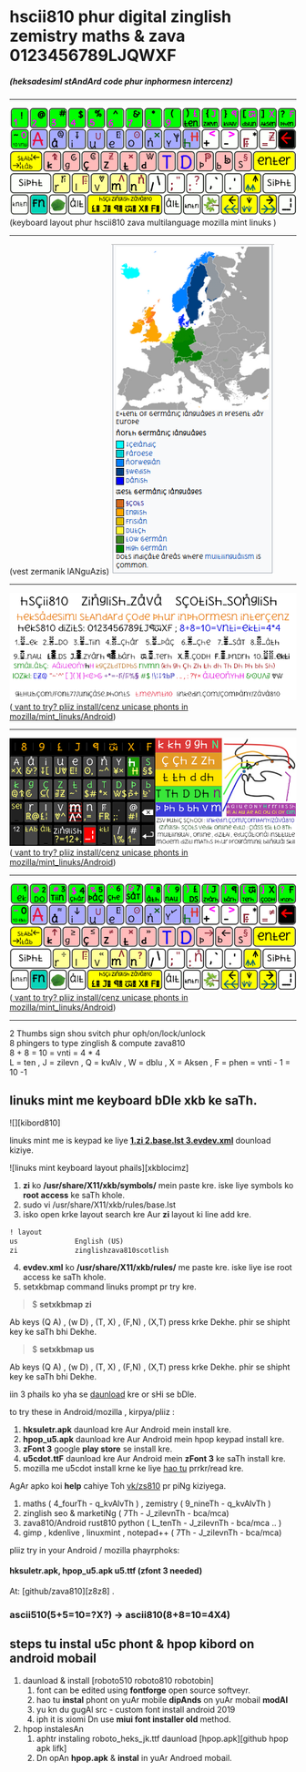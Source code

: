 # hscii810 phur digital zinglish zemistry maths & zava 0123456789LJQWXF
##### (heksadesiml stAndArd code phur inphormesn intercenz)
<hr></hr>
<img src="keybord/hbpop_phonics_enghindsym.gif" alt="multilanguage keyboard">
(keyboard layout phur hscii810 zava multilanguage mozilla mint linuks )
<hr></hr>
(vest zermanik lANguAzis)

<img src="keybord/vest_zemanic_languages.png" alt="multilanguage keyboard">
<hr></hr>
<img src="keybord/hinDi_simbls_all.png" alt="multilanguage keyboard">
(<a href="https://github.com/Font77/unicase_phonts">
vant to try? pliiz install/cenz unicase phonts in mozilla/mint_linuks/Android</a>)
<hr></hr>
<img src="keybord/hpop_phonics1.png" alt="multilanguage keyboard">
(<a href="https://github.com/Font77/unicase_phonts">
vant to try? pliiz install/cenz unicase phonts in mozilla/mint_linuks/Android</a>)
<hr></hr>
<img src="keybord/hscii_keybord_hinDi.png" alt="multilanguage keyboard">
(<a href="https://github.com/Font77/unicase_phonts">
vant to try? pliiz install/cenz unicase phonts in mozilla/mint_linuks/Android</a>)
<hr></hr>

2 Thumbs sign shou svitch phur oph/on/lock/unlock \
8 phingers to type zinglish & compute zava810 \
8 + 8 = 10 = vnti = 4 * 4 \
L = ten , J = zilevn , Q = kvAlv , W = dblu , X = Aksen , F = phen = vnti - 1 = 10 -1


## linuks mint me keyboard bDle xkb ke saTh.
![][kibord810]

linuks mint me is keypad ke liye **<a href="./mintoskeybord">1.zi 2.base.lst 3.evdev.xml</a>** dounload kiziye.

![linuks mint keyboard layout phails][xkblocimz]


1. **zi** ko **/usr/share/X11/xkb/symbols/** mein paste kre. iske liye symbols ko **root access** ke saTh khole.
2. sudo vi /usr/share/X11/xkb/rules/base.lst
3. isko open krke layout search kre Aur **zi** layout ki line add kre.
```
! layout
us              English (US)
zi              zinglishzava810scotlish
```
4. **evdev.xml** ko **/usr/share/X11/xkb/rules/** me paste kre. iske liye ise root access ke saTh khole.
5. setxkbmap command linuks prompt pr try kre.

> $ **setxkbmap zi**

Ab keys (Q A) , (w D) , (T, X) , (F,N) , (X,T) press krke Dekhe. phir se shipht key ke saTh bhi Dekhe.

> $ **setxkbmap us**


Ab keys (Q A) , (w D) , (T, X) , (F,N) , (X,T) press krke Dekhe. phir se shipht key ke saTh bhi Dekhe.

iin 3 phails ko yha se [daunload](../mintoskeybord) kre or sHi se bDle.

to try these in Android/mozilla , kirpya/pliiz :

1. **hksuletr.apk** daunload kre Aur Android mein install kre.
2. **hpop_u5.apk** daunload kre Aur Android mein hpop keypad install kre.
3. **zFont 3** google **play store** se install kre.
4. **u5cdot.ttF** daunload kre Aur Android mein **zFont 3** ke saTh install kre.
5. mozilla me u5cdot install krne ke liye [hao tu](./hao_tu_install.md) prrkr/read kre.

AgAr apko koi **help** cahiye Toh [vk/zs810](vk.com/zs810) pr piNg kiziyega.

1. maths ( 4_fourTh - q_kvAlvTh ) , zemistry ( 9_nineTh - q_kvAlvTh )
2. zinglish seo & marketiNg ( 7Th - J_zilevnTh - bca/mca)
3. zava810/Android rust810 python ( L_tenTh - J_zilevnTh - bca/mca .. )
4. gimp , kdenlive , linuxmint , notepad++ ( 7Th - J_zilevnTh - bca/mca)

pliiz try in your Android / mozilla phayrphoks:

#### hksuletr.apk, hpop_u5.apk u5.ttf (zfont 3 needed)
At: [github/zava810][z8z8] .



### ascii510(5+5=10=?X?) -> ascii810(8+8=10=4X4)  

## steps tu instal **u5c** phont & **hpop kibord** on android mobail
1. daunload & install [roboto510 roboto810 robotobin]
    1. font can be edited using **fontforge** open source softveyr.
    2. hao tu **instal** phont on yuAr mobile **dipAnds** on yuAr mobail **modAl**
    3. yu kn du gugAl src - custom font install android 2019
    4. iph it is xiomi Dn use **miui font installer old** method.
2. hpop instalesAn
    1. aphtr instaling roboto_heks_jk.ttf daunload [hpop.apk][github hpop apk lifk]
    2. Dn opAn **hpop.apk** & **instal** in yuAr Androed mobail.  
